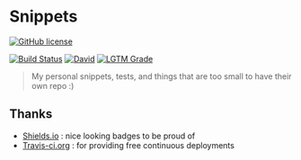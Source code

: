 # Snippets

[![GitHub license](https://img.shields.io/github/license/shuunen/snippets.svg?color=informational)](https://github.com/Shuunen/snippets/blob/master/LICENSE)

[![Build Status](https://travis-ci.org/Shuunen/snippets.svg?branch=master)](https://travis-ci.org/Shuunen/snippets)
[![David](https://img.shields.io/david/shuunen/snippets.svg)](https://david-dm.org/shuunen/snippets)
[![LGTM Grade](https://img.shields.io/lgtm/grade/javascript/github/Shuunen/snippets.svg)](https://lgtm.com/projects/g/Shuunen/snippets)

> My personal snippets, tests, and things that are too small to have their own repo :)

## Thanks

- [Shields.io](https://shields.io) : nice looking badges to be proud of
- [Travis-ci.org](https://travis-ci.org) : for providing free continuous deployments
